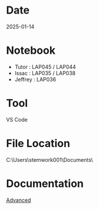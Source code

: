 # Date
2025-01-14

# Notebook
- Tutor : LAP045 / LAP044
- Issac : LAP035 / LAP038
- Jeffrey : LAP036

# Tool
VS Code

# File Location
C:\Users\stemwork001\Documents\

# Documentation
[Advanced](https://drive.google.com/drive/folders/1qMt0LIQJGqq4-YeVG7vfNzHnJcpOfjEk?usp=drive_link)
